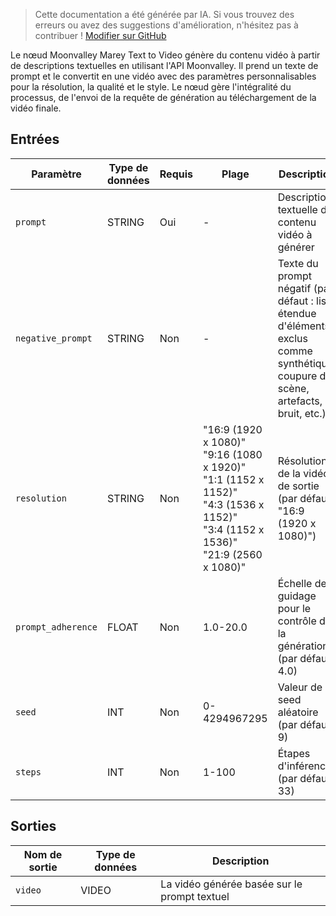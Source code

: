 > Cette documentation a été générée par IA. Si vous trouvez des erreurs ou avez des suggestions d'amélioration, n'hésitez pas à contribuer ! [Modifier sur GitHub](https://github.com/Comfy-Org/embedded-docs/blob/main/comfyui_embedded_docs/docs/MoonvalleyTxt2VideoNode/fr.md)

Le nœud Moonvalley Marey Text to Video génère du contenu vidéo à partir de descriptions textuelles en utilisant l'API Moonvalley. Il prend un texte de prompt et le convertit en une vidéo avec des paramètres personnalisables pour la résolution, la qualité et le style. Le nœud gère l'intégralité du processus, de l'envoi de la requête de génération au téléchargement de la vidéo finale.

## Entrées

| Paramètre | Type de données | Requis | Plage | Description |
|-----------|-----------|----------|-------|-------------|
| `prompt` | STRING | Oui | - | Description textuelle du contenu vidéo à générer |
| `negative_prompt` | STRING | Non | - | Texte du prompt négatif (par défaut : liste étendue d'éléments exclus comme synthétique, coupure de scène, artefacts, bruit, etc.) |
| `resolution` | STRING | Non | "16:9 (1920 x 1080)"<br>"9:16 (1080 x 1920)"<br>"1:1 (1152 x 1152)"<br>"4:3 (1536 x 1152)"<br>"3:4 (1152 x 1536)"<br>"21:9 (2560 x 1080)" | Résolution de la vidéo de sortie (par défaut : "16:9 (1920 x 1080)") |
| `prompt_adherence` | FLOAT | Non | 1.0-20.0 | Échelle de guidage pour le contrôle de la génération (par défaut : 4.0) |
| `seed` | INT | Non | 0-4294967295 | Valeur de seed aléatoire (par défaut : 9) |
| `steps` | INT | Non | 1-100 | Étapes d'inférence (par défaut : 33) |

## Sorties

| Nom de sortie | Type de données | Description |
|-------------|-----------|-------------|
| `video` | VIDEO | La vidéo générée basée sur le prompt textuel |
